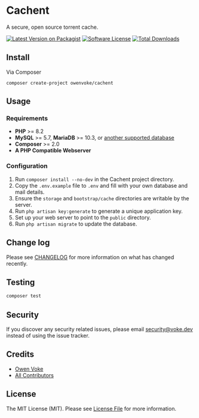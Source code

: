 # Cachent

A secure, open source torrent cache.

[![Latest Version on Packagist][ico-version]][link-packagist]
[![Software License][ico-license]](LICENSE.md)
[![Total Downloads][ico-downloads]][link-packagist]

## Install

Via Composer

```shell
composer create-project owenvoke/cachent
```

## Usage

### Requirements

- **PHP** >= 8.2
- **MySQL** >= 5.7, **MariaDB** >= 10.3, or [another supported database](https://laravel.com/docs/10.x/database#introduction)
- **Composer** >= 2.0
- **A PHP Compatible Webserver**

### Configuration

1. Run `composer install --no-dev` in the Cachent project directory.
2. Copy the `.env.example` file to `.env` and fill with your own database and mail details.
3. Ensure the `storage` and `bootstrap/cache` directories are writable by the server.
4. Run `php artisan key:generate` to generate a unique application key.
5. Set up your web server to point to the `public` directory.
6. Run `php artisan migrate` to update the database.

## Change log

Please see [CHANGELOG](CHANGELOG.md) for more information on what has changed recently.

## Testing

```bash
composer test
```

## Security

If you discover any security related issues, please email security@voke.dev instead of using the issue tracker.

## Credits

- [Owen Voke][link-author]
- [All Contributors][link-contributors]

## License

The MIT License (MIT). Please see [License File](LICENSE.md) for more information.

[ico-version]: https://img.shields.io/packagist/v/owenvoke/cachent.svg?style=flat-square
[ico-license]: https://img.shields.io/badge/license-MIT-brightgreen.svg?style=flat-square
[ico-downloads]: https://img.shields.io/packagist/dt/owenvoke/cachent.svg?style=flat-square

[link-packagist]: https://packagist.org/packages/owenvoke/cachent
[link-author]: https://github.com/owenvoke
[link-contributors]: ../../contributors
